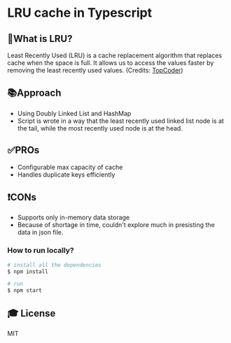 # LRU cache in Typescript

## 📝What is LRU?
Least Recently Used (LRU) is a cache replacement algorithm that replaces cache when the space is full. It allows us to access the values faster by removing the least recently used values. (Credits: [TopCoder](https://www.topcoder.com/thrive/articles/lru-cache))

## 📚Approach
- Using Doubly Linked List and HashMap
- Script is wrote in a way that the least recently used linked list node is at the tail, while the most recently used node is at the head.

## ✅PROs
- Configurable max capacity of cache
- Handles duplicate keys efficiently 

## ❗CONs
- Supports only in-memory data storage
- Because of shortage in time, couldn't explore much in presisting the data in json file.


### How to run locally?
```sh
# install all the dependencies
$ npm install

# run
$ npm start
```

## 🎓 License

MIT